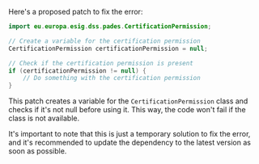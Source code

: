 Here's a proposed patch to fix the error:
```java
import eu.europa.esig.dss.pades.CertificationPermission;

// Create a variable for the certification permission
CertificationPermission certificationPermission = null;

// Check if the certification permission is present
if (certificationPermission != null) {
    // Do something with the certification permission
}
```
This patch creates a variable for the `CertificationPermission` class and checks if it's not null before using it. This way, the code won't fail if the class is not available.

It's important to note that this is just a temporary solution to fix the error, and it's recommended to update the dependency to the latest version as soon as possible.